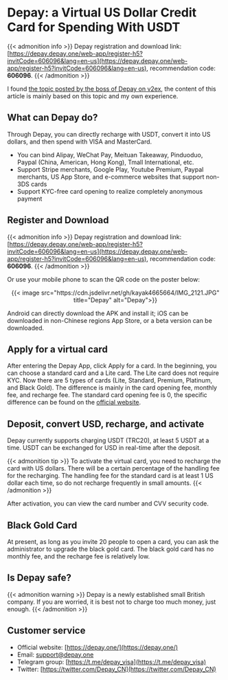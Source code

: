 # Depay: a Virtual US Dollar Credit Card for Spending With USDT

{{< admonition info >}}
Depay registration and download link: [https://depay.depay.one/web-app/register-h5?invitCode=606096&lang=en-us](https://depay.depay.one/web-app/register-h5?invitCode=606096&lang=en-us), recommendation code: **606096**.
{{< /admonition >}}
<!--more-->

I found [the topic posted by the boss of Depay on v2ex](https://www.v2ex.com/t/912011), the content of this article is mainly based on this topic and my own experience.

## What can Depay do?

Through Depay, you can directly recharge with USDT, convert it into US dollars, and then spend with VISA and MasterCard.

- You can bind Alipay, WeChat Pay, Meituan Takeaway, Pinduoduo, Paypal (China, American, Hong Kong), Tmall International, etc.
- Support Stripe merchants, Google Play, Youtube Premium, Paypal merchants, US App Store, and e-commerce websites that support non-3DS cards
- Support KYC-free card opening to realize completely anonymous payment

## Register and Download
{{< admonition info >}}
Depay registration and download link: [https://depay.depay.one/web-app/register-h5?invitCode=606096&lang=en-us](https://depay.depay.one/web-app/register-h5?invitCode=606096&lang=en-us), recommendation code: **606096**.
{{< /admonition >}}

Or use your mobile phone to scan the QR code on the poster below:

<div align="center">
{{< image src="https://cdn.jsdelivr.net/gh/kayak4665664/IMG_2121.JPG" title="Depay" alt="Depay">}}
</div>

Android can directly download the APK and install it; iOS can be downloaded in non-Chinese regions App Store, or a beta version can be downloaded.

## Apply for a virtual card

After entering the Depay App, click Apply for a card. In the beginning, you can choose a standard card and a Lite card. The Lite card does not require KYC. Now there are 5 types of cards (Lite, Standard, Premium, Platinum, and Black Gold). The difference is mainly in the card opening fee, monthly fee, and recharge fee. The standard card opening fee is 0, the specific difference can be found on the [official website](https://depay.one/en-us/rights.html).

## Deposit, convert USD, recharge, and activate

Depay currently supports charging USDT (TRC20), at least 5 USDT at a time. USDT can be exchanged for USD in real-time after the deposit.

{{< admonition tip >}}
To activate the virtual card, you need to recharge the card with US dollars. There will be a certain percentage of the handling fee for the recharging. The handling fee for the standard card is at least 1 US dollar each time, so do not recharge frequently in small amounts.
{{< /admonition >}}

After activation, you can view the card number and CVV security code.

## Black Gold Card

At present, as long as you invite 20 people to open a card, you can ask the administrator to upgrade the black gold card. The black gold card has no monthly fee, and the recharge fee is relatively low.

## Is Depay safe?

{{< admonition warning >}}
Depay is a newly established small British company. If you are worried, it is best not to charge too much money, just enough.
{{< /admonition >}}

## Customer service
- Official website: [https://depay.one/](https://depay.one/)
- Email: [support@depay.one](mailto:support@depay.one)
- Telegram group: [https://t.me/depay_visa](https://t.me/depay_visa)
- Twitter: [https://twitter.com/Depay_CN](https://twitter.com/Depay_CN)

